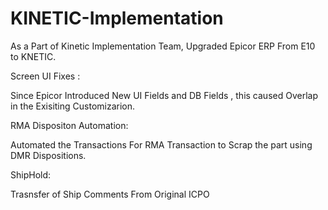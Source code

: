 # KINETIC-Implementation

As a Part of Kinetic Implementation Team, Upgraded Epicor ERP From E10 to KNETIC.

Screen UI Fixes :

Since Epicor Introduced New UI Fields and DB Fields , this caused Overlap in the Exisiting Customizarion.



RMA Dispositon Automation:

Automated the Transactions For RMA Transaction to Scrap the part using DMR Dispositions.



ShipHold:



Trasnsfer of Ship Comments From Original ICPO 


